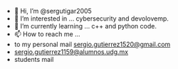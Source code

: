 - 👋 Hi, I’m @sergutigar2005
- 👀 I’m interested in ... cybersecurity and devolovemp.
- 🌱 I’m currently learning ... c++ and python code.
- 📫 How to reach me ...
- to my personal mail sergio.gutierrez1520@gmail.com
- sergio.gutierrez1159@alumnos.udg.mx
- students mail

<!---
sergutigar2005/sergutigar2005 is a ✨ special ✨ repository because its `README.md` (this file) appears on your GitHub profile.
You can click the Preview link to take a look at your changes.
--->
